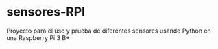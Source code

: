 # sensores-RPI
Proyecto para el uso y prueba de diferentes sensores usando Python en una Raspberry Pi 3 B+

